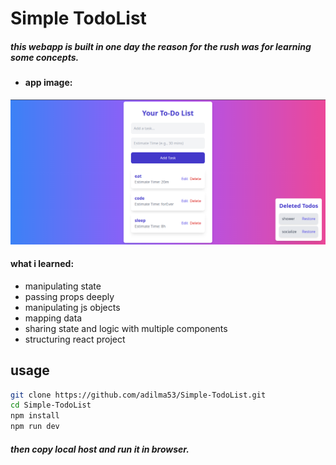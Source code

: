 # Simple TodoList
##### this webapp is built in one day the reason for the rush was for learning some concepts.

- #### app image:
![app ](./src/assets/app-image.png)


#### what i learned:
- manipulating state
- passing props deeply
- manipulating js objects
- mapping data
- sharing state and logic with multiple components
- structuring react project




## usage
```sh
git clone https://github.com/adilma53/Simple-TodoList.git
cd Simple-TodoList
npm install
npm run dev
```
##### then copy local host and run it in browser.

